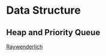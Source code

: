 # Data Structure


## Heap and Priority Queue

[Raywenderlich](https://www.raywenderlich.com/586-swift-algorithm-club-heap-and-priority-queue-data-structure)